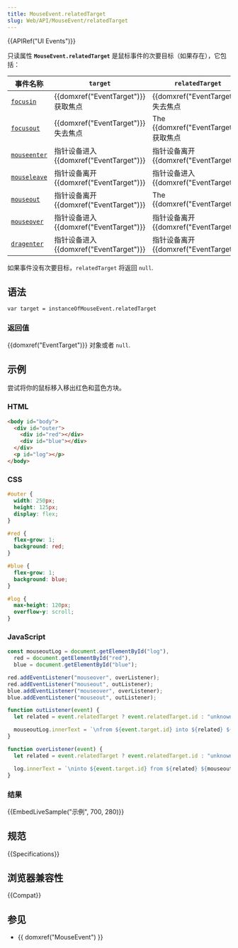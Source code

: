 ```yaml
---
title: MouseEvent.relatedTarget
slug: Web/API/MouseEvent/relatedTarget
---
```


{{APIRef("UI Events")}}

只读属性 **`MouseEvent.relatedTarget`** 是鼠标事件的次要目标（如果存在），它包括：

| 事件名称                                                       | `target`                                | `relatedTarget`                         |
| -------------------------------------------------------------- | --------------------------------------- | --------------------------------------- |
| [`focusin`](/zh-CN/docs/Web/API/Element/focusin_event)         | {{domxref("EventTarget")}} 获取焦点     | {{domxref("EventTarget")}} 失去焦点     |
| [`focusout`](/zh-CN/docs/Web/API/Element/focusout_event)       | {{domxref("EventTarget")}} 失去焦点     | The {{domxref("EventTarget")}} 获取焦点 |
| [`mouseenter`](/zh-CN/docs/Web/API/Element/mouseenter_event)   | 指针设备进入{{domxref("EventTarget")}}  | 指针设备离开{{domxref("EventTarget")}}  |
| [`mouseleave`](/zh-CN/docs/Web/API/Element/mouseleave_event)   | 指针设备离开 {{domxref("EventTarget")}} | 指针设备进入 {{domxref("EventTarget")}} |
| [`mouseout`](/zh-CN/docs/Web/API/Element/mouseout_event)       | 指针设备离开 {{domxref("EventTarget")}} | The {{domxref("EventTarget")}}          |
| [`mouseover`](/zh-CN/docs/Web/API/Element/mouseover_event)     | 指针设备进入 {{domxref("EventTarget")}} | 指针设备离开 {{domxref("EventTarget")}} |
| [`dragenter`](/zh-CN/docs/Web/API/HTMLElement/dragenter_event) | 指针设备进入 {{domxref("EventTarget")}} | 指针设备离开 {{domxref("EventTarget")}} |

如果事件没有次要目标，`relatedTarget` 将返回 `null`.

## 语法

```
var target = instanceOfMouseEvent.relatedTarget
```

### 返回值

{{domxref("EventTarget")}} 对象或者 `null`.

## 示例

尝试将你的鼠标移入移出红色和蓝色方块。

### HTML

```html
<body id="body">
  <div id="outer">
    <div id="red"></div>
    <div id="blue"></div>
  </div>
  <p id="log"></p>
</body>
```

### CSS

```css
#outer {
  width: 250px;
  height: 125px;
  display: flex;
}

#red {
  flex-grow: 1;
  background: red;
}

#blue {
  flex-grow: 1;
  background: blue;
}

#log {
  max-height: 120px;
  overflow-y: scroll;
}
```

### JavaScript

```js
const mouseoutLog = document.getElementById("log"),
  red = document.getElementById("red"),
  blue = document.getElementById("blue");

red.addEventListener("mouseover", overListener);
red.addEventListener("mouseout", outListener);
blue.addEventListener("mouseover", overListener);
blue.addEventListener("mouseout", outListener);

function outListener(event) {
  let related = event.relatedTarget ? event.relatedTarget.id : "unknown";

  mouseoutLog.innerText = `\nfrom ${event.target.id} into ${related} ${mouseoutLog.innerText}`;
}

function overListener(event) {
  let related = event.relatedTarget ? event.relatedTarget.id : "unknown";

  log.innerText = `\ninto ${event.target.id} from ${related} ${mouseoutLog.innerText}`;
}
```

### 结果

{{EmbedLiveSample("示例", 700, 280)}}

## 规范

{{Specifications}}

## 浏览器兼容性

{{Compat}}

## 参见

- {{ domxref("MouseEvent") }}
